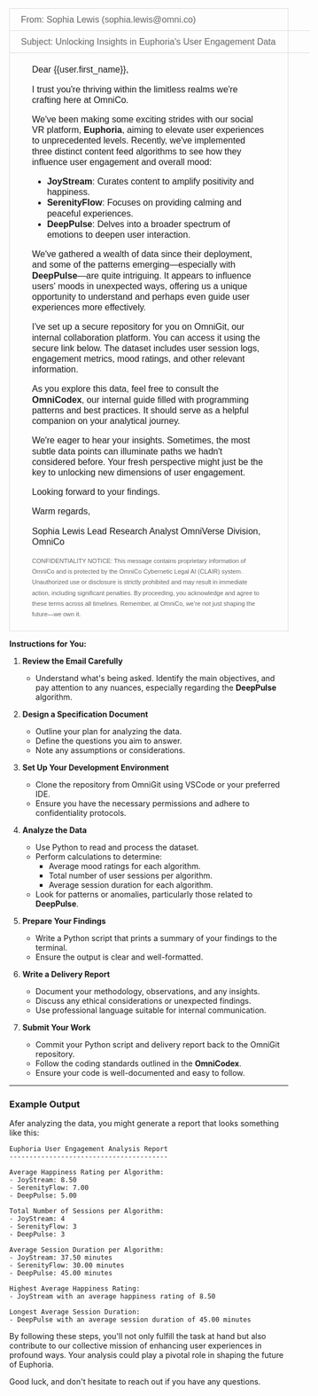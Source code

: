 <div style="display: flex; flex-direction: column; border: 1px solid #ddd; font-size: 16px; font-family: sans-serif; line-height: 1.2em;">
<div style="border-bottom: 1px solid #ddd; width: 100%; padding: 10px 20px; color: #666;">From: Sophia Lewis (sophia.lewis@omni.co)</div>
<div style="border-bottom: 1px solid #ddd; width: 100%; padding: 10px 20px; color: #666;">Subject: Unlocking Insights in Euphoria's User Engagement Data</div>
<div style="padding:20px 40px;">
Dear {{user.first_name}},

I trust you're thriving within the limitless realms we're crafting here at OmniCo.

We've been making some exciting strides with our social VR platform, **Euphoria**, aiming to elevate user experiences to unprecedented levels. Recently, we've implemented three distinct content feed algorithms to see how they influence user engagement and overall mood:

- **JoyStream**: Curates content to amplify positivity and happiness.
- **SerenityFlow**: Focuses on providing calming and peaceful experiences.
- **DeepPulse**: Delves into a broader spectrum of emotions to deepen user interaction.

We've gathered a wealth of data since their deployment, and some of the patterns emerging—especially with **DeepPulse**—are quite intriguing. It appears to influence users' moods in unexpected ways, offering us a unique opportunity to understand and perhaps even guide user experiences more effectively.

I've set up a secure repository for you on OmniGit, our internal collaboration platform. You can access it using the secure link below. The dataset includes user session logs, engagement metrics, mood ratings, and other relevant information.

As you explore this data, feel free to consult the **OmniCodex**, our internal guide filled with programming patterns and best practices. It should serve as a helpful companion on your analytical journey.

We're eager to hear your insights. Sometimes, the most subtle data points can illuminate paths we hadn't considered before. Your fresh perspective might just be the key to unlocking new dimensions of user engagement.

Looking forward to your findings.

Warm regards,

Sophia Lewis
Lead Research Analyst
OmniVerse Division, OmniCo

<div style="font-size: 11px; color: #666">
CONFIDENTIALITY NOTICE: This message contains proprietary information of OmniCo and is protected by the OmniCo Cybernetic Legal AI (CLAIR) system. Unauthorized use or disclosure is strictly prohibited and may result in immediate action, including significant penalties. By proceeding, you acknowledge and agree to these terms across all timelines. Remember, at OmniCo, we’re not just shaping the future—we own it.
</div>

</div>
</div>

**Instructions for You:**

1. **Review the Email Carefully**

   - Understand what's being asked. Identify the main objectives, and pay attention to any nuances, especially regarding the **DeepPulse** algorithm.

2. **Design a Specification Document**

   - Outline your plan for analyzing the data.
   - Define the questions you aim to answer.
   - Note any assumptions or considerations.

3. **Set Up Your Development Environment**

   - Clone the repository from OmniGit using VSCode or your preferred IDE.
   - Ensure you have the necessary permissions and adhere to confidentiality protocols.

4. **Analyze the Data**

   - Use Python to read and process the dataset.
   - Perform calculations to determine:
     - Average mood ratings for each algorithm.
     - Total number of user sessions per algorithm.
     - Average session duration for each algorithm.
   - Look for patterns or anomalies, particularly those related to **DeepPulse**.

5. **Prepare Your Findings**

   - Write a Python script that prints a summary of your findings to the terminal.
   - Ensure the output is clear and well-formatted.

6. **Write a Delivery Report**

   - Document your methodology, observations, and any insights.
   - Discuss any ethical considerations or unexpected findings.
   - Use professional language suitable for internal communication.

7. **Submit Your Work**

   - Commit your Python script and delivery report back to the OmniGit repository.
   - Follow the coding standards outlined in the **OmniCodex**.
   - Ensure your code is well-documented and easy to follow.

---

### Example Output

Afer analyzing the data, you might generate a report that looks something like this:

```plaintext
Euphoria User Engagement Analysis Report
----------------------------------------

Average Happiness Rating per Algorithm:
- JoyStream: 8.50
- SerenityFlow: 7.00
- DeepPulse: 5.00

Total Number of Sessions per Algorithm:
- JoyStream: 4
- SerenityFlow: 3
- DeepPulse: 3

Average Session Duration per Algorithm:
- JoyStream: 37.50 minutes
- SerenityFlow: 30.00 minutes
- DeepPulse: 45.00 minutes

Highest Average Happiness Rating:
- JoyStream with an average happiness rating of 8.50

Longest Average Session Duration:
- DeepPulse with an average session duration of 45.00 minutes
```

By following these steps, you'll not only fulfill the task at hand but also contribute to our collective mission of enhancing user experiences in profound ways. Your analysis could play a pivotal role in shaping the future of Euphoria.

Good luck, and don't hesitate to reach out if you have any questions.
